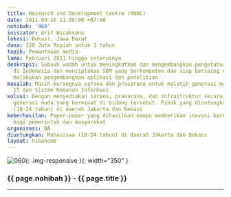 ```yaml
---
title: Research and Development Centre (RNDC)
date: 2011-09-16 11:08:00 +07:00
nohibah: '060'
inisiator: Arif Wicaksono
lokasi: Bekasi, Jawa Barat
dana: 120 Juta Rupiah untuk 1 tahun
topik: Pemantauan media
lama: Februari 2011 hingga seterusnya
deskripsi: Sebuah wadah untuk meningkatkan dan mengembangkan pengetahuan IT security
  di Indonesia dan menciptakan SDM yang berkompeten dan siap bersaing dengan cara
  melakukan pengembangkan aplikasi dan penelitian
masalah: Masih kurangnya sarana dan prasarana untuk melatih generasi muda dalam bidang
  IT dan Sistem Kemanan Informasi
solusi: Dengan menyediakan sarana, prasarana, dan infrastruktur secara gratis bagi
  generasi muda yang berminat di bidang tersebut. Pihak yang diuntungkan adalah mahasiswa
  (18-24 tahun) di daerah Jakarta dan Bekasi
keberhasilan: Paper-paper yang dihasilkan mampu memberikan inovasi baru yang bermanfaat
  bagi pemerintah dan masyarakat
organisasi: NA
diuntungkan: Mahasiswa (18-24 tahun) di daerah Jakarta dan Bekasi
layout: hibahcmb
---
```


![060](/static/img/hibahcmb/060.png){: .img-responsive }{: width="350" }

### {{ page.nohibah }} - {{ page.title }}

---
